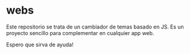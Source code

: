 # webs

Este repositorio se trata de un cambiador de temas basado en JS. 
Es un proyecto sencillo para complementar en cualquier app web.

Espero que sirva de ayuda!
